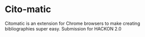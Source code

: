 # Cito-matic
Citomatic is an extension for Chrome browsers to make creating bibliographies super easy. Submission for HACKON 2.0

